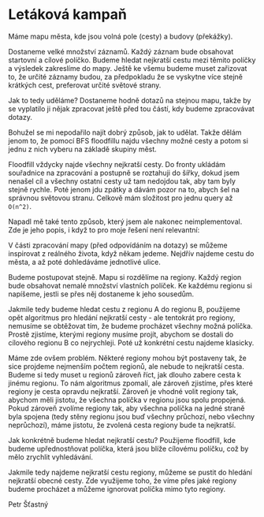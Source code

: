 # Letáková kampaň

Máme mapu města, kde jsou volná pole (cesty) a budovy (překážky).

Dostaneme velké množství záznamů. Každý záznam bude obsahovat startovní a cílové políčko. Budeme hledat nejkratší cestu mezi těmito políčky a výsledek zakreslíme do mapy. Ještě ke všemu budeme muset zařizovat to, že určité záznamy budou, za předpokladu že se vyskytne více stejně krátkých cest, preferovat určité světové strany.

Jak to tedy uděláme? Dostaneme hodně dotazů na stejnou mapu, takže by se vyplatilo ji nějak zpracovat ještě před tou částí, kdy budeme zpracovávat dotazy.

Bohužel se mi nepodařilo najít dobrý způsob, jak to udělat. Takže dělám jenom to, že pomocí BFS floodfillu najdu všechny možné cesty a potom si jednu z nich vyberu na základě skupiny měst. 

Floodfill vždycky najde všechny nejkratší cesty. Do fronty ukládám souřadnice na zpracování a postupně se roztahuji do šířky, dokud jsem nenašel cíl a všechny ostatní cesty už tam nedojdou tak, aby tam byly stejně rychle. Poté jenom jdu zpátky a dávám pozor na to, abych šel na správnou světovou stranu. Celkově mám složitost pro jednu query až `O(n^2)`.

Napadl mě také tento způsob, který jsem ale nakonec neimplementoval. Zde je jeho popis, i když to pro moje řešení není relevantní:

V části zpracování mapy (před odpovídáním na dotazy) se můžeme inspirovat z reálného života, když někam jedeme. Nejdřív najdeme cestu do města, a až poté dohledáváme jednotlivé ulice.

Budeme postupovat stejně. Mapu si rozdělíme na regiony. Každý region bude obsahovat nemalé množství vlastních políček. Ke každému regionu si napíšeme, jestli se přes něj dostaneme k jeho sousedům. 

Jakmile tedy budeme hledat cestu z regionu A do regionu B, použijeme opět algoritmus pro hledání nejkratší cesty - ale tentokrát pro regiony, nemusíme se obtěžovat tím, že budeme procházet všechny možná políčka. Prostě zjistíme, kterými regiony musíme projít, abychom se dostali do cílového regionu B co nejrychleji. Poté už konkrétní cestu najdeme klasicky.

Máme zde ovšem problém. Některé regiony mohou být postaveny tak, že sice projdeme nejmenším počtem regionů, ale nebude to nejkratší cesta. Budeme si tedy muset u regionů zároveň říct, jak dlouho zabere cesta k jinému regionu. To nám algoritmus zpomalí, ale zároveň zjistíme, přes které regiony je cesta opravdu nejkratší. Zároveň je vhodné volit regiony tak, abychom měli jistotu, že všechna políčka v regionu jsou spolu propojená. Pokud zároveň zvolíme regiony tak, aby všechna políčka na jedné straně byla spojena (tedy stěny regionu jsou buď všechny průchozí, nebo všechny neprůchozí), máme jistotu, že zvolená cesta regiony bude ta nejkratší.

Jak konkrétně budeme hledat nejkratší cestu? Použijeme floodfill, kde budeme upřednostňovat políčka, která jsou blíže cílovému políčku, což by mělo zrychlit vyhledávání. 

Jakmile tedy najdeme nejkratší cestu regiony, můžeme se pustit do hledání nejkratší obecné cesty. Zde využijeme toho, že víme přes jaké regiony budeme procházet a můžeme ignorovat políčka mimo tyto regiony.

Petr Šťastný